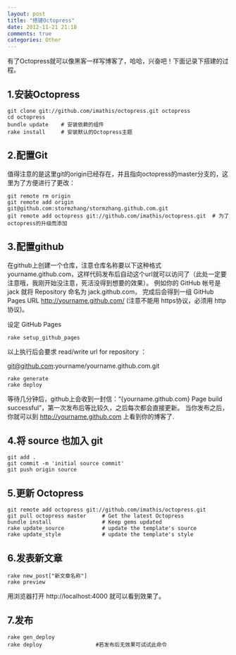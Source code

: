 ```yaml
---
layout: post
title: "搭建Octopress"
date: 2012-11-21 21:18
comments: true
categories: Other
---
```


有了Octopress就可以像黑客一样写博客了，哈哈，兴奋吧！下面记录下搭建的过程。

## 1.安装Octopress

    git clone git://github.com/imathis/octopress.git octopress
    cd octopress
    bundle update    # 安装依赖的组件
    rake install     # 安装默认的Octopress主题

## 2.配置Git

值得注意的是这里git的origin已经存在，并且指向octopress的master分支的，这里为了方便进行了更改：

    git remote rm origin
    git remote add origin git@github.com:stormzhang/stormzhang.github.com.git
    git remote add octopress git://github.com/imathis/octopress.git  # 为了octopress的升级而添加

## 3.配置github

在github上创建一个仓库，注意仓库名称要以下这种格式yourname.github.com，这样代码发布后自动这个url就可以访问了（此处一定要注意哦，我刚开始没注意，死活没得到想要的效果）。 例如你的 GitHub 帐号是 jack 就将 Repository 命名为 jack.github.com， 完成后会得到一组 GitHub Pages URL http://yourname.github.com/ (注意不能用 https协议，必须用 http协议)。

设定 GitHub Pages

    rake setup_github_pages

以上执行后会要求 read/write url for repository ： 

git@github.com:yourname/yourname.github.com.git 

    rake generate
    rake deploy

等待几分钟后，github上会收到一封信：“{yourname.github.com} Page build successful”，第一次发布后等比较久，之后每次都会直接更新。 当你发布之后，你就可以到 http://yourname.github.com 上看到你的博客了.

## 4.将 source 也加入 git

    git add .
    git commit -m 'initial source commit'
    git push origin source

## 5.更新 Octopress

    git remote add octopress git://github.com/imathis/octopress.git
    git pull octopress master     # Get the latest Octopress
    bundle install                # Keep gems updated
    rake update_source            # update the template's source
    rake update_style             # update the template's style

## 6.发表新文章

    rake new_post["新文章名称"]
    rake preview

用浏览器打开 http://localhost:4000 就可以看到效果了。

## 7.发布

    rake gen_deploy
    rake deploy                 #若发布后无效果可试试此命令
